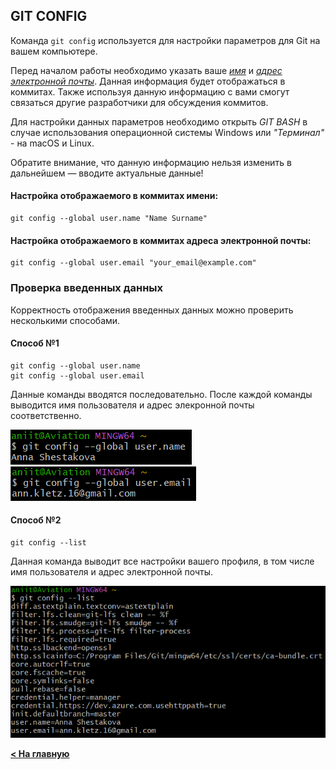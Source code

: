 ## GIT CONFIG


Команда `git config` используется для настройки параметров для Git на вашем компьютере. 

Перед началом работы необходимо указать ваше *<u>имя</u>* и *<u>адрес электронной почты</u>*. Данная информация будет отображаться в коммитах. Также используя данную информацию с вами смогут связаться другие разработчики для обсуждения коммитов.

Для настройки данных параметров необходимо открыть *GIT BASH* в случае использования операционной системы Windows или *"Терминал"* - на macOS и Linux.

Обратите внимание, что данную информацию нельзя изменить в дальнейшем — вводите актуальные данные!

#### Настройка отображаемого в коммитах имени:

```
git config --global user.name "Name Surname"
```

#### Настройка отображаемого в коммитах адреса электронной почты:

```
git config --global user.email "your_email@example.com"
```

### Проверка введенных данных

Корректность отображения введенных данных можно проверить несколькими способами.

#### Способ №1
```
git config --global user.name
git config --global user.email
```
Данные команды вводятся последовательно. После каждой команды выводится имя пользователя и адрес элекронной почты соответственно.

![git config --global user.name](/assets/git-config-user-name.png)
![git config --global user.email](/assets/git-config-user-email.png)

#### Способ №2
```
git config --list
```
Данная команда выводит все настройки вашего профиля, в том числе имя пользователя и адрес электронной почты.

![git config --list](/assets/git-config-list.png)

[**< На главную**](readme.md)